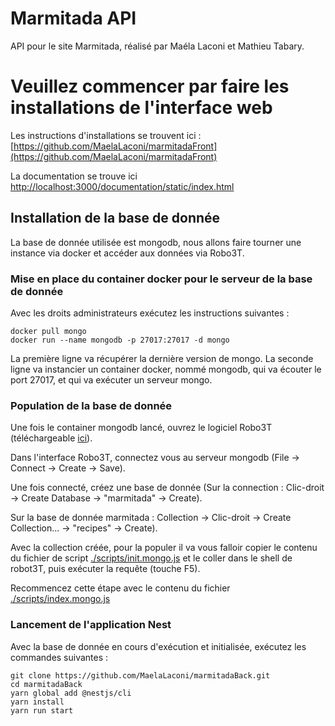 # Marmitada API
API pour le site Marmitada, réalisé par Maéla Laconi et Mathieu Tabary.

# Veuillez commencer par faire les installations de l'interface web
Les instructions d'installations se trouvent ici : [https://github.com/MaelaLaconi/marmitadaFront](https://github.com/MaelaLaconi/marmitadaFront)

La documentation se trouve ici [http://localhost:3000/documentation/static/index.html](http://localhost:3000/documentation/static/index.html)

## Installation de la base de donnée
La base de donnée utilisée est mongodb, nous allons faire tourner une instance via docker et accéder aux données via Robo3T.

### Mise en place du container docker pour le serveur de la base de donnée
Avec les droits administrateurs exécutez les instructions suivantes : 

```
docker pull mongo
docker run --name mongodb -p 27017:27017 -d mongo
```
La première ligne va récupérer la dernière version de mongo.
La seconde ligne va instancier un container docker, nommé mongodb, qui va écouter le port 27017, et qui va exécuter un serveur mongo.

### Population de la base de donnée
Une fois le container mongodb lancé, ouvrez le logiciel Robo3T (téléchargeable [ici](https://robomongo.org/)).

Dans l'interface Robo3T, connectez vous au serveur mongodb (File -> Connect -> Create -> Save).

Une fois connecté, créez une base de donnée (Sur la connection : Clic-droit -> Create Database -> "marmitada" -> Create).

Sur la base de donnée marmitada : Collection -> Clic-droit -> Create Collection... -> "recipes" -> Create).

Avec la collection créée, pour la populer il va vous falloir copier le contenu du fichier de script [./scripts/init.mongo.js](./scripts/init.mongo.js)
et le coller dans le shell de robot3T, puis exécuter la requête (touche F5).

Recommencez cette étape avec le contenu du fichier [./scripts/index.mongo.js](./scripts/index.mongo.js)

### Lancement de l'application Nest
Avec la base de donnée en cours d'exécution et initialisée, exécutez les commandes suivantes : 

```
git clone https://github.com/MaelaLaconi/marmitadaBack.git
cd marmitadaBack
yarn global add @nestjs/cli
yarn install
yarn run start
```

